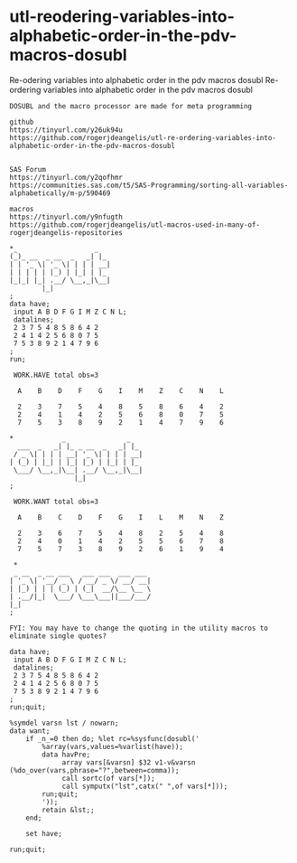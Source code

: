 # utl-reodering-variables-into-alphabetic-order-in-the-pdv-macros-dosubl
Re-odering variables into alphabetic order in the pdv macros dosubl 
    Re-ordering variables into alphabetic order in the pdv macros dosubl                                              
                                                                                                                      
    DOSUBL and the macro processor are made for meta programming                                                      
                                                                                                                      
    github                                                                                                            
    https://tinyurl.com/y26uk94u                                                                                      
    https://github.com/rogerjdeangelis/utl-re-ordering-variables-into-alphabetic-order-in-the-pdv-macros-dosubl       
                                                                                                                      
                                                                                                                      
    SAS Forum                                                                                                         
    https://tinyurl.com/y2qofhmr                                                                                      
    https://communities.sas.com/t5/SAS-Programming/sorting-all-variables-alphabetically/m-p/590469                    
                                                                                                                      
    macros                                                                                                            
    https://tinyurl.com/y9nfugth                                                                                      
    https://github.com/rogerjdeangelis/utl-macros-used-in-many-of-rogerjdeangelis-repositories                        
                                                                                                                      
    *_                   _                                                                                            
    (_)_ __  _ __  _   _| |_                                                                                          
    | | '_ \| '_ \| | | | __|                                                                                         
    | | | | | |_) | |_| | |_                                                                                          
    |_|_| |_| .__/ \__,_|\__|                                                                                         
            |_|                                                                                                       
    ;                                                                                                                 
    data have;                                                                                                        
     input A B D F G I M Z C N L;                                                                                     
     datalines;                                                                                                       
     2 3 7 5 4 8 5 8 6 4 2                                                                                            
     2 4 1 4 2 5 6 8 0 7 5                                                                                            
     7 5 3 8 9 2 1 4 7 9 6                                                                                            
    ;                                                                                                                 
    run;                                                                                                              
                                                                                                                      
     WORK.HAVE total obs=3                                                                                            
                                                                                                                      
      A    B    D    F    G    I    M    Z    C    N    L                                                             
                                                                                                                      
      2    3    7    5    4    8    5    8    6    4    2                                                             
      2    4    1    4    2    5    6    8    0    7    5                                                             
      7    5    3    8    9    2    1    4    7    9    6                                                             
                                                                                                                      
    *            _               _                                                                                    
      ___  _   _| |_ _ __  _   _| |_                                                                                  
     / _ \| | | | __| '_ \| | | | __|                                                                                 
    | (_) | |_| | |_| |_) | |_| | |_                                                                                  
     \___/ \__,_|\__| .__/ \__,_|\__|                                                                                 
                    |_|                                                                                               
    ;                                                                                                                 
                                                                                                                      
     WORK.WANT total obs=3                                                                                            
                                                                                                                      
      A    B    C    D    F    G    I    L    M    N    Z                                                             
                                                                                                                      
      2    3    6    7    5    4    8    2    5    4    8                                                             
      2    4    0    1    4    2    5    5    6    7    8                                                             
      7    5    7    3    8    9    2    6    1    9    4                                                             
                                                                                                                      
     *                                                                                                                
     _ __  _ __ ___   ___ ___  ___ ___                                                                                
    | '_ \| '__/ _ \ / __/ _ \/ __/ __|                                                                               
    | |_) | | | (_) | (_|  __/\__ \__ \                                                                               
    | .__/|_|  \___/ \___\___||___/___/                                                                               
    |_|                                                                                                               
    ;                                                                                                                 
                                                                                                                      
    FYI: You may have to change the quoting in the utility macros to eliminate single quotes?                         
                                                                                                                      
    data have;                                                                                                        
     input A B D F G I M Z C N L;                                                                                     
     datalines;                                                                                                       
     2 3 7 5 4 8 5 8 6 4 2                                                                                            
     2 4 1 4 2 5 6 8 0 7 5                                                                                            
     7 5 3 8 9 2 1 4 7 9 6                                                                                            
    ;                                                                                                                 
    run;quit;                                                                                                         
                                                                                                                      
    %symdel varsn lst / nowarn;                                                                                       
    data want;                                                                                                        
        if _n_=0 then do; %let rc=%sysfunc(dosubl('                                                                   
            %array(vars,values=%varlist(have));                                                                       
            data havPre;                                                                                              
                 array vars[&varsn] $32 v1-v&varsn (%do_over(vars,phrase="?",between=comma));                         
                 call sortc(of vars[*]);                                                                              
                 call symputx("lst",catx(" ",of vars[*]));                                                            
            run;quit;                                                                                                 
            '));                                                                                                      
            retain &lst;;                                                                                             
        end;                                                                                                          
                                                                                                                      
        set have;                                                                                                     
                                                                                                                      
    run;quit;                                                                                                         
                                                                                                                      
                                                                                                                      
                                                                                                                      
